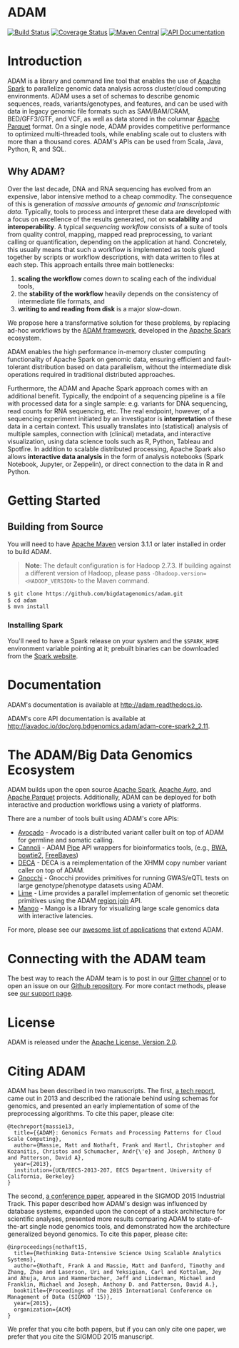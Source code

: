 ADAM
====

[![Build Status](https://img.shields.io/jenkins/s/https/amplab.cs.berkeley.edu/jenkins/view/Big%20Data%20Genomics/job/ADAM.svg)](https://amplab.cs.berkeley.edu/jenkins/view/Big%20Data%20Genomics/job/ADAM/)
[![Coverage Status](https://coveralls.io/repos/github/bigdatagenomics/adam/badge.svg?branch=master)](https://coveralls.io/github/bigdatagenomics/adam?branch=master)
[![Maven Central](https://img.shields.io/maven-central/v/org.bdgenomics.adam/adam-parent-spark2_2.11.svg?maxAge=600)](http://search.maven.org/#search%7Cga%7C1%7Corg.bdgenomics.adam)
[![API Documentation](http://javadoc.io/badge/org.bdgenomics.adam/adam-core-spark2_2.11.svg?color=brightgreen&label=scaladoc)](http://javadoc.io/doc/org.bdgenomics.adam/adam-core-spark2_2.11)

# Introduction

ADAM is a library and command line tool that enables the use of [Apache
Spark](https://spark.apache.org) to parallelize genomic data analysis across
cluster/cloud computing environments. ADAM uses a set of schemas to describe
genomic sequences, reads, variants/genotypes, and features, and can be used
with data in legacy genomic file formats such as SAM/BAM/CRAM, BED/GFF3/GTF,
and VCF, as well as data stored in the columnar
[Apache Parquet](https://parquet.apache.org) format. On a single node, ADAM
provides competitive performance to optimized multi-threaded tools, while
enabling scale out to clusters with more than a thousand cores. ADAM's APIs
can be used from Scala, Java, Python, R, and SQL.

## Why ADAM?

Over the last decade, DNA and RNA sequencing has evolved from an expensive,
labor intensive method to a cheap commodity. The consequence of this is
generation of _massive amounts of genomic and transcriptomic data_. Typically,
tools to process and interpret these data are developed with a focus on
excellence of the results generated, not on __scalability__ and
__interoperability__. A typical _sequencing workflow_ consists of a suite
of tools from quality control, mapping, mapped read preprocessing, to variant
calling or quantification, depending on the application at hand. Concretely,
this usually means that such a workflow is implemented as tools glued together
by scripts or workflow descriptions, with data written to files at each step.
This approach entails three main bottlenecks: 

  1. __scaling the workflow__ comes down to scaling each of the individual
     tools,
  2. the __stability of the workflow__ heavily depends on the consistency of
     intermediate file formats, and
  3. __writing to and reading from disk__ is a major slow-down.

We propose here a transformative solution for these problems, by replacing
ad-hoc workflows by the [ADAM framework](http://bdgenomics.org/), developed
in the [Apache Spark](http://spark.apache.org/) ecosystem.

ADAM enables the high performance in-memory cluster computing functionality
of Apache Spark on genomic data, ensuring efficient and fault-tolerant
distribution based on data parallelism, without the intermediate disk
operations required in traditional distributed approaches.

Furthermore, the ADAM and Apache Spark approach comes with an additional
benefit. Typically, the endpoint of a sequencing pipeline is a file with
processed data for a single sample: e.g. variants for DNA sequencing, read
counts for RNA sequencing, etc. The real endpoint, however, of a sequencing
experiment initiated by an investigator is __interpretation__ of these data
in a certain context. This usually translates into (statistical) analysis of
multiple samples, connection with (clinical) metadata, and interactive
visualization, using data science tools such as R, Python, Tableau and
Spotfire. In addition to scalable distributed processing, Apache Spark also
allows __interactive data analysis__ in the form of analysis notebooks
(Spark Notebook, Jupyter, or Zeppelin), or direct connection to the data in
R and Python.

# Getting Started

## Building from Source

You will need to have [Apache Maven](http://maven.apache.org/) version 3.1.1 or
later installed in order to build ADAM.

> **Note:** The default configuration is for Hadoop 2.7.3. If building against
> a different version of Hadoop, please pass `-Dhadoop.version=<HADOOP_VERSION>`
> to the Maven command.

```bash
$ git clone https://github.com/bigdatagenomics/adam.git
$ cd adam
$ mvn install
```

### Installing Spark

You'll need to have a Spark release on your system and the `$SPARK_HOME` environment variable pointing at it;
prebuilt binaries can be downloaded from the [Spark website](http://spark.apache.org/downloads.html).

# Documentation

ADAM's documentation is available at http://adam.readthedocs.io.

ADAM's core API documentation is available at http://javadoc.io/doc/org.bdgenomics.adam/adam-core-spark2_2.11.

# The ADAM/Big Data Genomics Ecosystem

ADAM builds upon the open source [Apache Spark](https://spark.apache.org),
[Apache Avro](https://avro.apache.org), and [Apache
Parquet](https://parquet.apache.org) projects. Additionally, ADAM can be
deployed for both interactive and production workflows using a variety of
platforms.

There are a number of tools built using ADAM's core APIs:

* [Avocado](https://github.com/bigdatagenomics/avocado) - Avocado is a distributed
  variant caller built on top of ADAM for germline and somatic calling.
* [Cannoli](https://github.com/bigdatagenomics/cannoli) - ADAM
  [Pipe](http://adam.readthedocs.io/en/latest/api/pipes/) API wrappers for bioinformatics
  tools, (e.g.,
  [BWA](https://github.com/lh3/bwa),
  [bowtie2](http://bowtie-bio.sourceforge.net/bowtie2/index.shtml),
  [FreeBayes](https://github.com/ekg/freebayes))
* [DECA](https://github.com/bigdatagenomics/deca) - DECA is a reimplementation of the
  XHMM copy number variant caller on top of ADAM.
* [Gnocchi](https://github.com/bigdatagenomics/gnocchi) - Gnocchi provides primitives
  for running GWAS/eQTL tests on large genotype/phenotype datasets using ADAM.
* [Lime](https://github.com/bigdatagenomics/lime) - Lime provides a
  parallel implementation of genomic set theoretic primitives using the ADAM
  [region join](http://adam.readthedocs.io/en/latest/api/joins/) API.
* [Mango](https://github.com/bigdatagenomics/mango) - Mango is a library for
  visualizing large scale genomics data with interactive latencies.

For more, please see our [awesome list of applications](https://github.com/bigdatagenomics/awesome-adam) that extend ADAM.


# Connecting with the ADAM team

The best way to reach the ADAM team is to post in our [Gitter
channel](https://gitter.im/bigdatagenomics/adam) or to open an issue on our
[Github repository](https://github.com/bigdatagenomics/adam/issues). For more
contact methods, please see [our support page](https://github.com/bigdatagenomics/adam/blob/master/SUPPORT.md).


# License

ADAM is released under the [Apache License, Version 2.0](LICENSE.txt).


# Citing ADAM

ADAM has been described in two manuscripts. The first, [a tech
report](https://www2.eecs.berkeley.edu/Pubs/TechRpts/2013/EECS-2013-207.pdf),
came out in 2013 and described the rationale behind using schemas for genomics,
and presented an early implementation of some of the preprocessing algorithms.
To cite this paper, please cite:

```
@techreport{massie13,
  title={{ADAM}: Genomics Formats and Processing Patterns for Cloud Scale Computing},
  author={Massie, Matt and Nothaft, Frank and Hartl, Christopher and Kozanitis, Christos and Schumacher, Andr{\'e} and Joseph, Anthony D and Patterson, David A},
  year={2013},
  institution={UCB/EECS-2013-207, EECS Department, University of California, Berkeley}
}
```

The second, [a conference paper](http://dl.acm.org/ft_gateway.cfm?ftid=1586788&id=2742787),
appeared in the SIGMOD 2015 Industrial Track. This paper described how ADAM's
design was influenced by database systems, expanded upon the concept of a stack
architecture for scientific analyses, presented more results comparing ADAM to
state-of-the-art single node genomics tools, and demonstrated how the
architecture generalized beyond genomics. To cite this paper, please cite:

```
@inproceedings{nothaft15,
  title={Rethinking Data-Intensive Science Using Scalable Analytics Systems},
  author={Nothaft, Frank A and Massie, Matt and Danford, Timothy and Zhang, Zhao and Laserson, Uri and Yeksigian, Carl and Kottalam, Jey and Ahuja, Arun and Hammerbacher, Jeff and Linderman, Michael and Franklin, Michael and Joseph, Anthony D. and Patterson, David A.},
  booktitle={Proceedings of the 2015 International Conference on Management of Data (SIGMOD '15)},
  year={2015},
  organization={ACM}
}
```

We prefer that you cite both papers, but if you can only cite one paper, we
prefer that you cite the SIGMOD 2015 manuscript.
